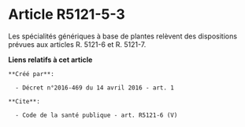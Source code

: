 # Article R5121-5-3

Les spécialités génériques à base de plantes relèvent des dispositions prévues aux articles R. 5121-6 et R. 5121-7.

**Liens relatifs à cet article**

	**Créé par**:

	  - Décret n°2016-469 du 14 avril 2016 - art. 1

	**Cite**:

	  - Code de la santé publique - art. R5121-6 (V)
